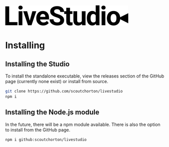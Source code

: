 # ![LiveStudio Logo](./static/assets/black-logo-64.png)

# Installing
## Installing the Studio
To install the standalone executable, view the releases section of the GitHub page (currently none exist) or install from source.
```bash
git clone https://github.com/scoutchorton/livestudio
npm i
```

## Installing the Node.js module
In the future, there will be a npm module available.
There is also the option to install from the GitHub page.
```bash
npm i github:scoutchorton/livestudio
```